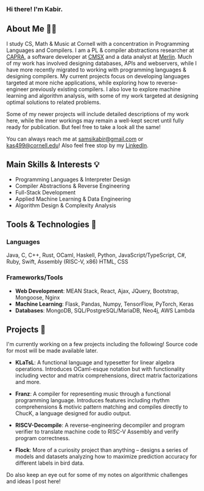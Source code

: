 ### Hi there! I'm Kabir.

## About Me 👋🏼
I study CS, Math & Music at Cornell with a concentration in Programming Languages and Compilers. I am a PL \& compiler abstractions researcher at [CAPRA](https://capra.cs.cornell.edu/), a software developer at [CMSX](https://www.cs.cornell.edu/projects/cms/cmsx/) and a data analyst at [Merlin](https://merlin.allaboutbirds.org/). Much of my work has involved designing databases, APIs and webservers, while I have more recently migrated to working with programming languages \& designing compilers. My current projects focus on developing languages targeted at more niche applications, while exploring how to reverse-engineer previously existing compilers. I also love to explore machine learning and algorithm analysis, with some of my work targeted at designing optimal solutions to related problems.

Some of my newer projects will include detailed descriptions of my work here, while the inner workings may remain a well-kept secret until fully ready for publication. But feel free to take a look all the same!

You can always reach me at [samsikabir@gmail.com](samsikabir@gmail.com) or [kas499@cornell.edu](kas499@cornell.edu)! Also feel free stop by my [LinkedIn](https://www.linkedin.com/in/kabir-samsi-009248209/]).

## Main Skills & Interests 💡
- Programming Languages & Interpreter Design
- Compiler Abstractions & Reverse Engineering
- Full-Stack Development
- Applied Machine Learning \& Data Engineering
- Algorithm Design \& Complexity Analysis
  
## Tools & Technologies 🔧
  ### Languages
  Java, C, C++, Rust, OCaml, Haskell, Python, JavaScript/TypeScript, C#, Ruby, Swift, Assembly (RISC-V, x86) HTML, CSS

### Frameworks/Tools
  - **Web Development**: MEAN Stack, React, Ajax, JQuery, Bootstrap, Mongoose, Nginx
  - **Machine Learning**: Flask, Pandas, Numpy, TensorFlow, PyTorch, Keras
  - **Databases**: MongoDB, SQL/PostgreSQL/MariaDB, Neo4j, AWS Lambda

## Projects 🌱
I'm currently working on a few projects including the following! Source code for most will be made available later.
- **KLaTsL**: A functional language and typesetter for linear algebra operations. Introduces OCaml-esque notation but with functionality including vector and matrix comprehensions, direct matrix factorizations and more.

- **Franz**: A compiler for representing music through a functional programming language. Introduces features including rhythm comprehensions & motivic pattern matching and compiles directly to ChucK, a language designed for audio output.

- **RISCV-Decompile**: A reverse-engineering decompiler and program verifier to translate machine code to RISC-V Assembly and verify program correctness.

- **Flock**: More of a curiosity project than anything – designs a series of models and datasets analyzing how to maximize prediction accuracy for different labels in bird data.

Do also keep an eye out for some of my notes on algorithmic challenges and ideas I post here!
